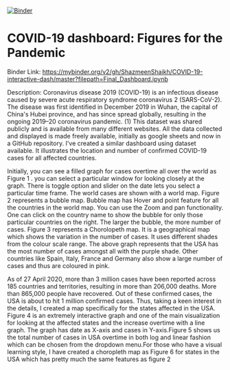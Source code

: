 [![Binder](https://mybinder.org/badge_logo.svg)](https://mybinder.org/v2/gh/ShazmeenShaikh/COVID-19-interactive-dash/master?filepath=Final_Dashboard.ipynb)

# COVID-19 dashboard: Figures for the Pandemic
 
Binder Link: https://mybinder.org/v2/gh/ShazmeenShaikh/COVID-19-interactive-dash/master?filepath=Final_Dashboard.ipynb

Description:
Coronavirus disease 2019 (COVID-19) is an infectious disease caused by severe acute respiratory syndrome coronavirus 2 (SARS-CoV-2). The disease was first identified in December 2019 in Wuhan, the capital of China's Hubei province, and has since spread globally, resulting in the ongoing 2019–20 coronavirus pandemic. (1) This dataset was shared publicly and is available from many different websites. All the data collected and displayed is made freely available, initially as google sheets and now in a GitHub repository. I've created a similar dashboard using dataset available. It illustrates the location and number of confirmed COVID-19 cases for all affected countries.

Initially, you can see a filled graph for cases overtime all over the world as Figure 1 . you can select a particular window for looking closely at the graph. There is toggle option and slider on the date lets you select a particular time frame. The world cases are shown with a world map. Figure 2 represents a bubble map. Bubble map has Hover and point feature for all the countries in the world map. You can use the Zoom and pan functionality. One can click on the country name to show the bubble for only those particular countries on the right. The larger the bubble, the more number of cases. Figure 3 represents a Chorolopeth map. It is a geographical map which shows the variation in the number of cases. It uses different shades from the colour scale range. The above graph represents that the USA has the most number of cases amongst all with the purple shade. Other countries like Spain, Italy, France and Germany also show a large number of cases and thus are coloured in pink.

As of 27 April 2020, more than 3 million cases have been reported across 185 countries and territories, resulting in more than 206,000 deaths. More than 865,000 people have recovered. Out of these confirmed cases, the USA is about to hit 1 million confirmed cases. Thus, taking a keen interest in the details, I created a map specifically for the states affected in the USA. Figure 4 is an extremely interactive graph and one of the main visualization for looking at the affected states and the increase overtime with a line graph. The graph has date as X-axis and cases in Y-axis.Figure 5 shows us the total number of cases in USA overtime in both log and linear fashion which can be chosen from the dropdown menu.For those who have a visual learning style, I have created a choropleth map as Figure 6 for states in the USA which has pretty much the same features as figure 2
